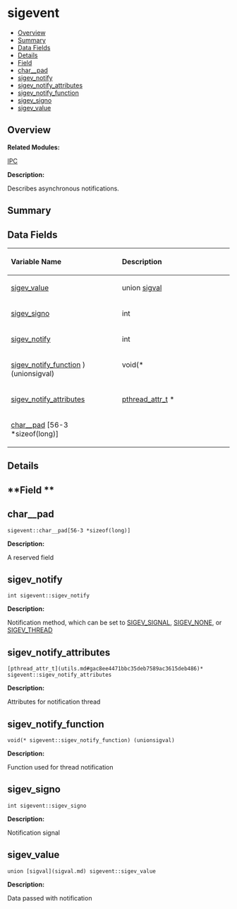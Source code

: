 # sigevent<a name="EN-US_TOPIC_0000001054879580"></a>

-   [Overview](#section2006269069165637)
-   [Summary](#section222431250165637)
-   [Data Fields](#pub-attribs)
-   [Details](#section198648129165637)
-   [Field](#section1170030040165637)
-   [char\_\_pad](#afefb1d2489fc37345bc4923c99d667c8)
-   [sigev\_notify](#aae9a19d879c38e0c4e8a9bf738c5081e)
-   [sigev\_notify\_attributes](#a5a687d2092b237d76eb08e2d46a5115f)
-   [sigev\_notify\_function](#ac3d9f1ee55173d6da3ff2929c7215061)
-   [sigev\_signo](#a5c645ec1d12bb46efc3f4097c52b665d)
-   [sigev\_value](#a757af1e34b87e3f66bbc08c514017a2c)

## **Overview**<a name="section2006269069165637"></a>

**Related Modules:**

[IPC](ipc.md)

**Description:**

Describes asynchronous notifications. 

## **Summary**<a name="section222431250165637"></a>

## Data Fields<a name="pub-attribs"></a>

<a name="table832710157165637"></a>
<table><thead align="left"><tr id="row1757111619165637"><th class="cellrowborder" valign="top" width="50%" id="mcps1.1.3.1.1"><p id="p1299000159165637"><a name="p1299000159165637"></a><a name="p1299000159165637"></a>Variable Name</p>
</th>
<th class="cellrowborder" valign="top" width="50%" id="mcps1.1.3.1.2"><p id="p1650180054165637"><a name="p1650180054165637"></a><a name="p1650180054165637"></a>Description</p>
</th>
</tr>
</thead>
<tbody><tr id="row1649837995165637"><td class="cellrowborder" valign="top" width="50%" headers="mcps1.1.3.1.1 "><p id="p1496847711165637"><a name="p1496847711165637"></a><a name="p1496847711165637"></a><a href="sigevent.md#a757af1e34b87e3f66bbc08c514017a2c">sigev_value</a></p>
</td>
<td class="cellrowborder" valign="top" width="50%" headers="mcps1.1.3.1.2 "><p id="p983518053165637"><a name="p983518053165637"></a><a name="p983518053165637"></a>union <a href="sigval.md">sigval</a> </p>
</td>
</tr>
<tr id="row489336337165637"><td class="cellrowborder" valign="top" width="50%" headers="mcps1.1.3.1.1 "><p id="p124744550165637"><a name="p124744550165637"></a><a name="p124744550165637"></a><a href="sigevent.md#a5c645ec1d12bb46efc3f4097c52b665d">sigev_signo</a></p>
</td>
<td class="cellrowborder" valign="top" width="50%" headers="mcps1.1.3.1.2 "><p id="p1478802512165637"><a name="p1478802512165637"></a><a name="p1478802512165637"></a>int </p>
</td>
</tr>
<tr id="row57617285165637"><td class="cellrowborder" valign="top" width="50%" headers="mcps1.1.3.1.1 "><p id="p977470868165637"><a name="p977470868165637"></a><a name="p977470868165637"></a><a href="sigevent.md#aae9a19d879c38e0c4e8a9bf738c5081e">sigev_notify</a></p>
</td>
<td class="cellrowborder" valign="top" width="50%" headers="mcps1.1.3.1.2 "><p id="p1301851865165637"><a name="p1301851865165637"></a><a name="p1301851865165637"></a>int </p>
</td>
</tr>
<tr id="row2121511506165637"><td class="cellrowborder" valign="top" width="50%" headers="mcps1.1.3.1.1 "><p id="p852280861165637"><a name="p852280861165637"></a><a name="p852280861165637"></a><a href="sigevent.md#ac3d9f1ee55173d6da3ff2929c7215061">sigev_notify_function</a> )(unionsigval)</p>
</td>
<td class="cellrowborder" valign="top" width="50%" headers="mcps1.1.3.1.2 "><p id="p1134747513165637"><a name="p1134747513165637"></a><a name="p1134747513165637"></a>void(* </p>
</td>
</tr>
<tr id="row1203679962165637"><td class="cellrowborder" valign="top" width="50%" headers="mcps1.1.3.1.1 "><p id="p992247257165637"><a name="p992247257165637"></a><a name="p992247257165637"></a><a href="sigevent.md#a5a687d2092b237d76eb08e2d46a5115f">sigev_notify_attributes</a></p>
</td>
<td class="cellrowborder" valign="top" width="50%" headers="mcps1.1.3.1.2 "><p id="p879292224165637"><a name="p879292224165637"></a><a name="p879292224165637"></a><a href="utils.md#gac8ee4471bbc35deb7589ac3615deb486">pthread_attr_t</a> * </p>
</td>
</tr>
<tr id="row1601726302165637"><td class="cellrowborder" valign="top" width="50%" headers="mcps1.1.3.1.1 "><p id="p2098513711165637"><a name="p2098513711165637"></a><a name="p2098513711165637"></a><a href="sigevent.md#afefb1d2489fc37345bc4923c99d667c8">char__pad</a> [56-3 *sizeof(long)]</p>
</td>
<td class="cellrowborder" valign="top" width="50%" headers="mcps1.1.3.1.2 ">&nbsp;&nbsp;</td>
</tr>
</tbody>
</table>

## **Details**<a name="section198648129165637"></a>

## **Field **<a name="section1170030040165637"></a>

## char\_\_pad<a name="afefb1d2489fc37345bc4923c99d667c8"></a>

```
sigevent::char__pad[56-3 *sizeof(long)]
```

 **Description:**

A reserved field 

## sigev\_notify<a name="aae9a19d879c38e0c4e8a9bf738c5081e"></a>

```
int sigevent::sigev_notify
```

 **Description:**

Notification method, which can be set to  [SIGEV\_SIGNAL](ipc.md#ga06d5881eeb84e6ac35f5b801c380dbb6),  [SIGEV\_NONE](ipc.md#gaced9a66610d9d61756999ce4f103740e), or  [SIGEV\_THREAD](ipc.md#ga29ccb6a17fa90a1357b478f62af7fca0) 

## sigev\_notify\_attributes<a name="a5a687d2092b237d76eb08e2d46a5115f"></a>

```
[pthread_attr_t](utils.md#gac8ee4471bbc35deb7589ac3615deb486)* sigevent::sigev_notify_attributes
```

 **Description:**

Attributes for notification thread 

## sigev\_notify\_function<a name="ac3d9f1ee55173d6da3ff2929c7215061"></a>

```
void(* sigevent::sigev_notify_function) (unionsigval)
```

 **Description:**

Function used for thread notification 

## sigev\_signo<a name="a5c645ec1d12bb46efc3f4097c52b665d"></a>

```
int sigevent::sigev_signo
```

 **Description:**

Notification signal 

## sigev\_value<a name="a757af1e34b87e3f66bbc08c514017a2c"></a>

```
union [sigval](sigval.md) sigevent::sigev_value
```

 **Description:**

Data passed with notification 

